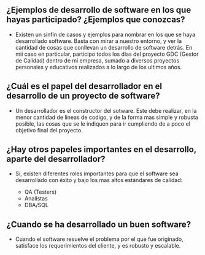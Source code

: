 ## ¿Ejemplos de desarrollo de software en los que hayas participado? ¿Ejemplos que conozcas?
 - Existen un sinfin de casos y ejemplos para nombrar en los que se haya desarrollado software. Basta con mirar a nuestro entorno, y ver la cantidad de cosas que conllevan un desarrollo de software detrás. En mii caso en particular, participo todos los dias del proyecto GDC (Gestor de Calidad) dentro de mi empresa, sumado a diversos proyectos personales y educativos realizados a lo largo de los ultimos años.

## ¿Cuál es el papel del desarrollador en el desarrollo de un proyecto de software?
 - Un desarrollador es el constructor del sotware. Este debe realizar, en la menor cantidad de lineas de codigo, y de la forma mas simple y robusta posible, las cosas que se le indiquen para ir cumpliendo de a poco el objetivo final del proyecto. 

## ¿Hay otros papeles importantes en el desarrollo, aparte del desarrollador?

- Si, existen diferentes roles importantes para que el software sea desarrollado con éxito y bajo los mas altos estándares de calidad:

  - QA (Testers)
  - Analistas
  - DBA/SQL

## ¿Cuando se ha desarrollado un buen software?

- Cuando el software resuelve el problema por el que fue originado, satisface los requerimientos del cliente, y es robusto y escalable.
